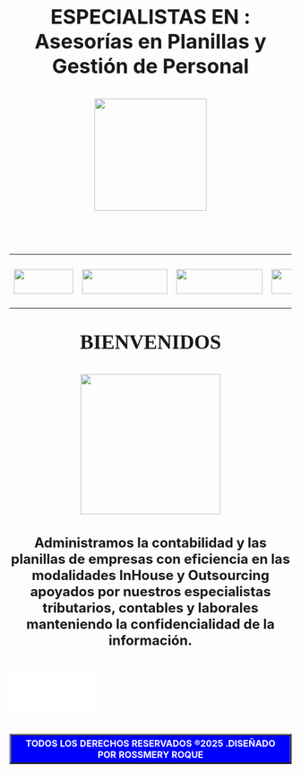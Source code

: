 <!DOCTYPE html PUBLIC "-//W3C//DTD XHTML 1.0 Transitional//EN" "http://www.w3.org/TR/xhtml1/DTD/xhtml1-transitional.dtd">
<html xmlns="http://www.w3.org/1999/xhtml">
<head>
<meta http-equiv="Content-Type" content="text/html; charset=iso-8859-1" />
<title>Documento sin t&iacute;tulo</title>
<style type="text/css">
<!--
body {
	background-image: url(IMAGENES/FONDO.png);
	<img src="file:///C|/Users/PC - OS/Downloads/SITIO WEB ASESORIA CONT/IMAGENES/LOGO.JPG" width="510" height="497" />
}
.Estilo1 {font-size: 24px}
.Estilo2 {	font-family: "Times New Roman", Times, serif;
	font-weight: bold;
	font-size: 36px;
}
.Estilo3 {font-size: 24px; font-weight: bold; }
.Estilo4 {
	font-size: 36px;
	font-weight: bold;
}
.Estilo6 {color: #FFFFFF}
-->
</style></head>

<body>
<div align="center">
  <p class="Estilo4">ESPECIALISTAS EN : Asesor&iacute;as en Planillas y Gesti&oacute;n de Personal</p>
  <p class="Estilo1"><img src="IMAGENES/LOGO.JPG" width="200" height="200" /></p>
  <p class="Estilo1">&nbsp;</p>
</div>
<table width="1536" height="100" border="0">
  <tr>
    <th width="279" height="96" scope="col"><a href="INICIO.html" target="_self"><img src="BOTONES/button_inicio.png" width="106" height="44" border="0" /></a></th>
    <th width="376" scope="col"><a href="NOSOTROS.html" target="_self"><img src="BOTONES/button_nosotros.png" width="152" height="44" border="0" /></a></th>
    <th width="337" scope="col"><a href="SERVICIOS.html" target="_self"><img src="BOTONES/button_servicios.png" width="154" height="44" border="0" /></a></th>
    <th width="257" scope="col"><a href="CLIENTES.html" target="_self"><img src="BOTONES/button_clientes.png" width="133" height="44" border="0" /></a></th>
    <th width="265" scope="col"><em><a href="CONTACTO.html" target="_self"><img src="BOTONES/button_contacto.png" width="153" height="44" border="0" /></a></em></th>
  </tr>
</table>
<div align="center">
  <p class="Estilo2">BIENVENIDOS</p>
  <p class="Estilo2"><img src="IMAGENES/SRTA CONTABLE.gif" width="250" height="250" /> </p>
  <div align="center">
    <p class="Estilo3">Administramos la contabilidad y las planillas de empresas con eficiencia en las modalidades InHouse y Outsourcing apoyados por nuestros especialistas tributarios, contables y laborales manteniendo la confidencialidad de la informaci&oacute;n.</p>
  </div>
  <p align="left" class="Estilo2">
    <embed src="AUDIO/INTRO.mp3" width="150" height="80"></embed>
  </p>
</div>
<em></em> 
<table width="1636" border="2" cellspacing="15" cellpadding="15">
  <tr>
    <th width="1570" bgcolor="#0000FF" scope="col"><div align="center" class="Estilo6">TODOS LOS DERECHOS RESERVADOS &reg;2025 .DISE&Ntilde;ADO POR ROSSMERY ROQUE </div></th>
  </tr>
</table>
</body>
</html>
